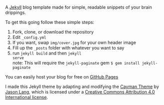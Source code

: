 A [Jekyll](https://jekyllrb.com/) blog template made for simple, readable snippets of your brain drippings.

To get this going follow these simple steps:

1. Fork, clone, or download the repository
2. Edit <code>_config.yml</code>
3. If you want, swap `img/cover.jpg` for your own header image
3. Fill up the `_posts` folder with whatever you want to say
4. run <code>jekyll build</code> and then <code>jekyll serve</code>  
note: This will require the `jekyll-paginate` gem `$ gem install jekyll-paginate`

You can easily host your blog for free on [GitHub Pages](https://pages.github.com/)

I made this Jekyll theme by adapting and modifying the [Cayman Theme](https://github.com/jasonlong/cayman-theme) by [Jason Lang](https://github.com/jasonlong), which is licensed under a [Creative Commons Attribution 4.0 International license](http://creativecommons.org/licenses/by/4.0/).
